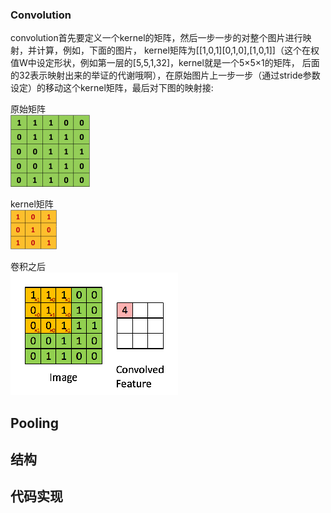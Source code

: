



### Convolution
convolution首先要定义一个kernel的矩阵，然后一步一步的对整个图片进行映射，并计算，例如，下面的图片，
kernel矩阵为[[1,0,1][0,1,0],[1,0,1]]（这个在权值W中设定形状，例如第一层的[5,5,1,32]，kernel就是一个5×5×1的矩阵，
后面的32表示映射出来的举证的代谢哦啊），在原始图片上一步一步（通过stride参数设定）的移动这个kernel矩阵，最后对下图的映射接:  

原始矩阵  
![原始矩阵](images/原始矩阵.png)  

kernel矩阵  
![kernel矩阵](images/kernel矩阵.png)  
 
卷积之后  
![convolution_schematic](images/convolution_schematic.gif)  


## Pooling


## 结构

## 代码实现